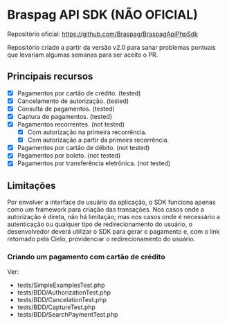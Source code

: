 # Braspag API SDK (NÃO OFICIAL)

Repositório oficial:
 https://github.com/Braspag/BraspagApiPhpSdk
 
Repositório criado a partir da versão v2.0 para sanar problemas pontuais que levariam algumas semanas para ser aceito o PR.

## Principais recursos

* [x] Pagamentos por cartão de crédito. (tested)
* [x] Cancelamento de autorização. (tested)
* [x] Consulta de pagamentos. (tested)
* [x] Captura de pagamentos. (tested)
* [x] Pagamentos recorrentes. (not tested)
    * [x] Com autorização na primeira recorrência.
    * [x] Com autorização a partir da primeira recorrência.
* [x] Pagamentos por cartão de débito. (not tested)
* [x] Pagamentos por boleto. (not tested)
* [x] Pagamentos por transferência eletrônica. (not tested)
 
## Limitações

Por envolver a interface de usuário da aplicação, o SDK funciona apenas como um framework para criação das transações. Nos casos onde a autorização é direta, não há limitação; mas nos casos onde é necessário a autenticação ou qualquer tipo de redirecionamento do usuário, o desenvolvedor deverá utilizar o SDK para gerar o pagamento e, com o link retornado pela Cielo, providenciar o redirecionamento do usuário.

### Criando um pagamento com cartão de crédito
 Ver:
 - tests/SimpleExamplesTest.php
 - tests/BDD/AuthorizationTest.php
 - tests/BDD/CancelationTest.php
 - tests/BDD/CaptureTest.php
 - tests/BDD/SearchPaymentTest.php

